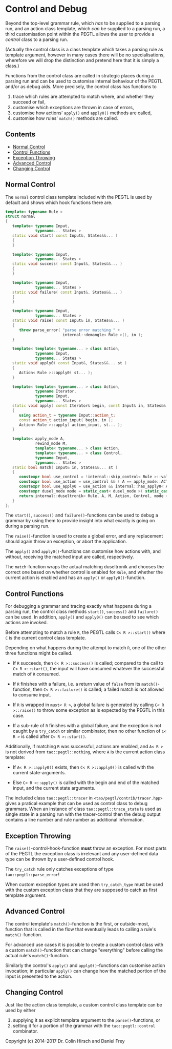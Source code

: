 # Control and Debug

Beyond the top-level grammar rule, which *has* to be supplied to a parsing run, and an action class template, which *can* be supplied to a parsing run, a third customisation point within the PEGTL allows the user to provide a *control* class to a parsing run.

(Actually the control class is a class template which takes a parsing rule as template argument, however in many cases there will be no specialisations, wherefore we will drop the distinction and pretend here that it is simply a class.)

Functions from the control class are called in strategic places during a parsing run and can be used to customise internal behaviour of the PEGTL and/or as debug aids.
More precisely, the control class has functions to

1. trace which rules are attempted to match where, and whether they succeed or fail,
1. customise which exceptions are thrown in case of errors,
3. customise how actions' `apply()` and `apply0()` methods are called,
4. customise how rules' `match()` methods are called.

## Contents

* [Normal Control](#normal-control)
* [Control Functions](#control-functions)
* [Exception Throwing](#exception-throwing)
* [Advanced Control](#advanced-control)
* [Changing Control](#changing-control)

## Normal Control

The `normal` control class template included with the PEGTL is used by default and shows which hook functions there are.

```c++
template< typename Rule >
struct normal
{
   template< typename Input,
             typename... States >
   static void start( const Input&, States&&... )
   {
   }

   template< typename Input,
             typename... States >
   static void success( const Input&, States&&... )
   {
   }

   template< typename Input,
             typename... States >
   static void failure( const Input&, States&&... )
   {
   }

   template< typename Input,
             typename... States >
   static void raise( const Input& in, States&&... )
   {
      throw parse_error( "parse error matching " +
                         internal::demangle< Rule >(), in );
   }

   template< template< typename... > class Action,
             typename Input,
             typename... States >
   static void apply0( const Input&, States&&... st )
   {
      Action< Rule >::apply0( st... );
   }

   template< template< typename... > class Action,
             typename Iterator,
             typename Input,
             typename... States >
   static void apply( const Iterator& begin, const Input& in, States&&... st )
   {
      using action_t = typename Input::action_t;
      const action_t action_input( begin, in );
      Action< Rule >::apply( action_input, st... );
   }

   template< apply_mode A,
             rewind_mode M,
             template< typename... > class Action,
             template< typename... > class Control,
             typename Input,
             typename... States >
   static bool match( Input& in, States&&... st )
   {
      constexpr bool use_control = !internal::skip_control< Rule >::value;
      constexpr bool use_action = use_control && ( A == apply_mode::ACTION ) && ( !is_nothing< Action, Rule >::value );
      constexpr bool use_apply0 = use_action && internal::has_apply0< Action< Rule >, internal::type_list< States... > >::value;
      constexpr dusel_mode mode = static_cast< dusel_mode >( static_cast< char >( use_control ) + static_cast< char >( use_action ) + static_cast< char >( use_apply0 ) );
      return internal::duseltronik< Rule, A, M, Action, Control, mode >::match( in, st... );
   }
};
```

The `start()`, `success()` and `failure()`-functions can be used to debug a grammar by using them to provide insight into what exactly is going on during a parsing run.

The `raise()`-function is used to create a global error, and any replacement should again throw an exception, or abort the application.

The `apply()` and `apply0()`-functions can customise how actions with, and without, receiving the matched input are called, respectively.

The `match`-function wraps the actual matching duseltronik and chooses the correct one based on whether control is enabled for `Rule`, and whether the current action is enabled and has an `apply()` or `apply0()`-function.

## Control Functions

For debugging a grammar and tracing exactly what happens during a parsing run, the control class methods `start()`, `success()` and `failure()` can be used.
In addition, `apply()` and `apply0()` can be used to see which actions are invoked.

Before attempting to match a rule `R`, the PEGTL calls `C< R >::start()` where `C` is the current control class template.

Depending on what happens during the attempt to match `R`, one of the other three functions might be called.

- If `R` succeeds, then `C< R >::success()` is called; compared to the call to `C< R >::start()`, the input will have consumed whatever the successful match of `R` consumed.

- If `R` finishes with a failure, i.e. a return value of `false` from its `match()`-function, then `C< R >::failure()` is called; a failed match is not allowed to consume input.

- If `R` is wrapped in `must< R >`, a global failure is generated by calling `C< R >::raise()` to throw some exception as is expected by the PEGTL in this case.

- If a sub-rule of `R` finishes with a global failure, and the exception is not caught by a `try_catch` or similar combinator, then no other function of `C< R >` is called after `C< R >::start()`.

Additionally, if matching `R` was successful, actions are enabled, and `A< R >` is not derived from `tao::pegtl::nothing`, where `A` is the current action class template:

- If `A< R >::apply0()` exists, then `C< R >::apply0()` is called with the current state-arguments.

- Else `C< R >::apply()` is called with the begin and end of the matched input, and the current state arguments.

The included class `tao::pegtl::tracer` in `<tao/pegtl/contrib/tracer.hpp>` gives a pratical example that can be used as control class to debug grammars.
When an instance of class `tao::pegtl::trace_state` is used as single state in a parsing run with the tracer-control then the debug output contains a line number and rule number as additional information.

## Exception Throwing

The `raise()`-control-hook-function **must** throw an exception.
For most parts of the PEGTL the exception class is irrelevant and any user-defined data type can be thrown by a user-defined control hook.

The `try_catch` rule only catches exceptions of type `tao::pegtl::parse_error`!

When custom exception types are used then `try_catch_type` must be used with the custom exception class that they are supposed to catch as first template argument.

## Advanced Control

The control template's `match()`-function is the first, or outside-most, function that is called in the flow that eventually leads to calling a rule's `match()`-function.

For advanced use cases it is possible to create a custom control class with a custom `match()`-function that can change "everything" before calling the actual rule's `match()`-function.

Similarly the control's `apply()` and `apply0()`-functions can customise action invocation; in particular `apply()` can change how the matched portion of the input is presented to the action.

## Changing Control

Just like the action class template, a custom control class template can be used by either

1. supplying it as explicit template argument to the `parse()`-functions, or
2. setting it for a portion of the grammar with the `tao::pegtl::control` combinator.

Copyright (c) 2014-2017 Dr. Colin Hirsch and Daniel Frey
